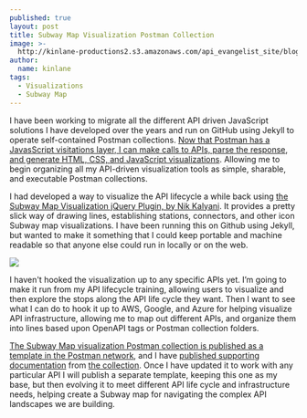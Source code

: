 ```yaml
---
published: true
layout: post
title: Subway Map Visualization Postman Collection
image: >-
  http://kinlane-productions2.s3.amazonaws.com/api_evangelist_site/blog/postman_visualizer_subway_map.png
author:
  name: kinlane
tags:
  - Visualizations
  - Subway Map
---
```

I have been working to migrate all the different API driven JavaScript solutions I have developed over the years and run on GitHub using Jekyll to operate self-contained Postman collections. [Now that Postman has a JavasScript visitations layer, I can make calls to APIs, parse the response, and generate HTML, CSS, and JavaScript visualizations](https://learning.postman.com/docs/postman/sending-api-requests/visualizer/). Allowing me to begin organizing all my API-driven visualization tools as simple, sharable, and executable Postman collections.

I had developed a way to visualize the API lifecycle a while back using [the Subway Map Visualization jQuery Plugin, by Nik Kalyani](http://kalyani.com/2010/10/subway-map-visualization-jquery-plugin/). It provides a pretty slick way of drawing lines, establishing stations, connectors, and other icon Subway map visualizations. I have been running this on Github using Jekyll, but wanted to make it something that I could keep portable and machine readable so that anyone else could run in locally or on the web. 

[![](http://kinlane-productions2.s3.amazonaws.com/api_evangelist_site/blog/postman_visualizer_subway_map.png)](https://documenter.postman.com/view/35240/SW7XbVW4?version=latest)

I haven't hooked the visualization up to any specific APIs yet. I’m going to make it run from my API lifecycle training, allowing users to visualize and then explore the stops along the API life cycle they want. Then I want to see what I can do to hook it up to AWS, Google, and Azure for helping visualize API infrastructure, allowing me to map out different APIs, and organize them into lines based upon OpenAPI tags or Postman collection folders.

[The Subway Map visualization Postman collection is published as a template in the Postman network](https://explore.postman.com/templates/4422), and I have [published supporting documentation](https://documenter.postman.com/view/35240/SW7XbVW4?version=latest) from [the collection](https://www.postman.com/collections/926778ece9009912872b). Once I have updated it to work with any particular API I will publish a separate template, keeping this one as my base, but then evolving it to meet different API life cycle and infrastructure needs, helping create a Subway map for navigating the complex API landscapes we are building.